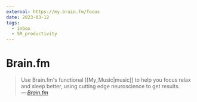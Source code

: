 ```yaml
---
external: https://my.brain.fm/focus
date: 2023-03-12
tags:
  - inbox
  - SR_productivity
---
```


# Brain.fm

> Use Brain.fm's functional [[My_Music|music]] to help you focus relax and sleep
> better, using cutting edge neuroscience to get results.\
> — <cite>[Brain.fm](https://www.brain.fm/)</cite>
